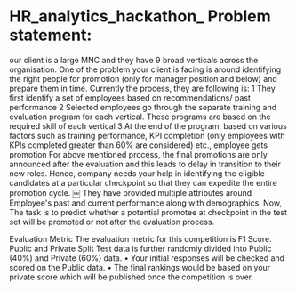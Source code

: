 # HR_analytics_hackathon_ Problem statement:
our client is a large MNC and they have 9 broad verticals across the organisation. One of the problem your client is facing is around identifying the right people for promotion (only for manager position and below) and prepare them in time. Currently the process, they are following is:
	1	They first identify a set of employees based on recommendations/ past performance
	2	Selected employees go through the separate training and evaluation program for each vertical. These programs are based on the required skill of each vertical
	3	At the end of the program, based on various factors such as training performance, KPI completion (only employees with KPIs completed greater than 60% are considered) etc., employee gets promotion
For above mentioned process, the final promotions are only announced after the evaluation and this leads to delay in transition to their new roles. Hence, company needs your help in identifying the eligible candidates at a particular checkpoint so that they can expedite the entire promotion cycle. ￼
They have provided multiple attributes around Employee's past and current performance along with demographics. Now, The task is to predict whether a potential promotee at checkpoint in the test set will be promoted or not after the evaluation process.

Evaluation Metric
The evaluation metric for this competition is F1 Score.
 
Public and Private Split
Test data is further randomly divided into Public (40%) and Private (60%) data.
	•	Your initial responses will be checked and scored on the Public data.
	•	The final rankings would be based on your private score which will be published once the competition is over.


